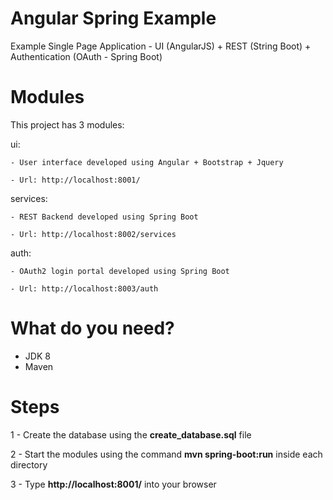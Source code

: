 # Angular Spring Example
Example Single Page Application - UI (AngularJS) + REST (String Boot) + Authentication (OAuth - Spring Boot)

# Modules
This project has 3 modules:

ui: 

	- User interface developed using Angular + Bootstrap + Jquery
	
	- Url: http://localhost:8001/
	
services:

	- REST Backend developed using Spring Boot
	
	- Url: http://localhost:8002/services
	
auth:

	- OAuth2 login portal developed using Spring Boot
	
	- Url: http://localhost:8003/auth
	
# What do you need?
- JDK 8
- Maven	

# Steps
1 - Create the database using the **create_database.sql** file

2 - Start the modules using the command **mvn spring-boot:run** inside each directory 

3 - Type **http://localhost:8001/** into your browser

